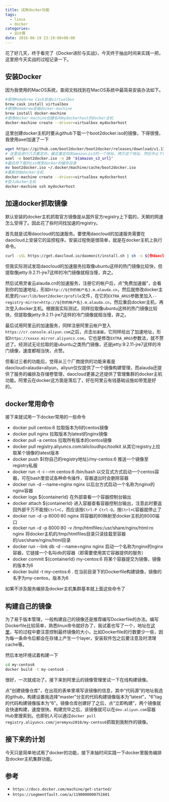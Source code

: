 ```yaml
---
title: 试用docker功能
tags:
  - linux
  - docker
categories:
  - 云计算
date: 2016-06-19 23:19:00+08:00
---
```

花了好几天，终于看完了《Docker进阶与实战》，今天终于抽出时间来实践一把，这里把今天实战的过程记录一下。

## 安装Docker

因为我使用的MacOS系统，查阅文档找到在MacOS系统中最简易安装办法如下。

```bash
#使用Homebrew Cask安装virtualbox
brew cask install virtualbox
#使用Homebrew安装docker-machine
brew install docker-machine
#使用docker-machine创建名叫mydockerhost的docker主机
docker-machine create --driver=virtualbox mydockerhost
```

这里创建docker主机时要从github下载一个boot2docker.iso的镜像，下得很慢，我使用axel加速了一下

```bash
wget https://github.com/boot2docker/boot2docker/releases/download/v1.11.2/boot2docker.iso
# 这里会进行几次重定向，最后重定向到amazon上s3的一个地址，拷贝这个地址，然后中止下载，然后用axel来多线程下载
axel -o boot2docker.iso -n 20 "${amazon_s3_url}"
#最后将下载的iso移至docker的缓存目录
mv boot2docker.iso ~/.docker/machine/cache/boot2docker.iso
#重新创始docker主机
docker-machine create --driver=virtualbox mydockerhost
#登入docker主机
docker-machine ssh mydockerhost
```

## 加速docker抓取镜像

默认安装的docker主机抓取官方镜像是从国外官方registry上下载的，天朝的网速怎么受得了。因此花了些时间找加速的registry。

首先就是试用daocloud的加速服务。要使用daocloud的加速服务需要在daocloud上安装它的监控程序。安装过程倒是很简单，就是在docker主机上执行命令。

```bash
curl -sSL https://get.daocloud.io/daomonit/install.sh | sh -s ${你daocloud用户所对应的一长串字符}
```

但我实际测试发现daocloud的加速服务拉取像ubuntu这样的热门镜像比较快，但提取像jetty:9.2.11-jre7这样的冷门镜像就相当慢，弃之。

然后试用灵雀云alauda.cn的加速服务，注册它的帐户后，点“免费加速器”，会看到你的加速地址，形如`http://${你的帐户名}.m.alauda.cn`，然后就修改docker主机里的`/var/lib/boot2docker/profile`文件，在它的`EXTRA_ARGS`参数里加入`--registry-mirror=http://${你的帐户名}.m.alauda.cn`，然后重启docker主机，再次登入docker主机。根据我实际测试，同样拉取像ubuntu这样的热门镜像比较快，但提取像jetty:9.2.11-jre7这样的冷门镜像就相当慢，弃之。

最后试用阿里云的加速服务，同样注册阿里云帐户登入`https://cr.console.aliyun.com`之后，点击`加速器`，它同样给出了加速地址，形如`https://xxxxx.mirror.aliyuncs.com`，它也是修改`EXTRA_ARGS`参数法，就不赘述了。经测试无论拉取的是ubuntu之类热门镜像，还是jetty:9.2.11-jre7这样的冷门镜像，速度都相当快，点赞。

但看过三者的功能后，觉得从三个厂商提供的功能来看是daocloud>alauda>aliyun，aliyun仅仅提供了一个镜像构建管理，而alauda还提供了服务的编排及存储卷管理，daocloud更甚之还提供了管理集群的docker主机功能。阿里云在docker这方面是落后了，好在阿里云有钱基础设施如带宽是好的。

## docker常用命令

接下来就试用一下docker常用的一些命令

* docker pull centos:6 拉取版本为6的centos镜像
* docker pull nginx 拉取版本为latest的nginx镜像
* docker pull -a centos 拉取所有版本的centos镜像
* docker pull registry.aliyuncs.com/alicloudhpc/toolkit 从其它registry上拉取某个镜像的latest版本
* docker push ${你自己的registry地址}/my-centos:6 推送一个镜像至registry私服
* docker run -t -i --rm centos:6 /bin/bash  以交互式方式启动一个centos容器，可在bash里尝试各种命令操作，容器退出时会删除容器
* docker run -d --name=nginx nginx 以后台方式启动一个名称为nginx的nginx容器
* docker logs ${containerId} 在外部查看一个容器控制台输出
* docker attach ${containerId} 进入容器查看容器控制台输出，注意此时要返回外部千万不能按`Ctrl+C`，而应该按`Ctrl-P Ctrl-Q`，按`Ctrl+C`容器就停止了
* docker run -d -p 8000:80 nginx 将容器的80映射至docker主机的8000端口
* docker run -d -p 8000:80 -v /tmp/htmlfiles:/usr/share/nginx/html:ro nginx 将docker主机的/tmp/htmlfiles目录只读挂载至容器的/usr/share/nginx/html目录
* docker run --link db -d --name=nginx nginx 启动一个名称为nginx的nginx容器，它链接一个名叫db的容器（即需要使用其它容器提供的服务）
* docker commit ${containerId} my-centos:6 将某个容器提交为镜像，镜像的版本为6
* docker build -t my-centos:6 . 在当前目录下的Dockerfile构建镜像，镜像的名字为my-centos，版本为6

如果不涉及服务编排及docker主机集群基本就上面这些命令了

## 构建自己的镜像

为了易于版本管理，一般构建自己的镜像还是推荐编写Dockerfile的办法。编写Dockerfile比较简单，熟悉linux命令就好办了，我试着也写了一个，地址在[这里](https://github.com/jeremyxu2010/my-centos6)，写的过程中要注意控制最终镜像的大小，比如Dockerfile的行数要少一些，因为每一条命令后都会在存储上产生一个layer，安装软件包之后要注意及时清理cache等。

然后本地环境试着构建一下

```bash
cd my-centos6
docker build -t my-centos6 .
```

很好，一次就成功了。接下来到阿里云的镜像管理里试一下在线构建镜像。

点"创建镜像仓库"，在出现的表单里填写该镜像的信息，其中“代码源”的地址我选的github，构建设置我选择“master”分支的代码构建镜像版本为“latest”，“6”tag的代码构建镜像版本为“6”。镜像仓库创建好了之后，点“立即构建”，两个镜像就会快速构建，速度很快。构建完毕之后，该镜像就可以在`dev.aliyun.com`容器Hub里搜索到。也即别人可以通过`docker pull registry.aliyuncs.com/jeremyxu2010/my-centos6`抓取到我制作的镜像。

## 接下来的计划

今天只是简单地试用了docker的功能，接下来抽时间实践一下docker里服务编排及docker主机集群功能。

## 参考

* `https://docs.docker.com/machine/get-started/`
* `https://segmentfault.com/a/1190000000751601`



